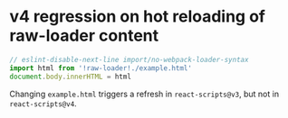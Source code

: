 # v4 regression on hot reloading of raw-loader content

```javascript
// eslint-disable-next-line import/no-webpack-loader-syntax
import html from '!raw-loader!./example.html'
document.body.innerHTML = html
```

Changing `example.html` triggers a refresh in `react-scripts@v3`, but not in
`react-scripts@v4`.
